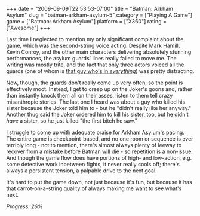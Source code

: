 +++
date = "2009-09-09T22:53:53-07:00"
title = "Batman: Arkham Asylum"
slug = "batman-arkham-asylum-5"
category = ["Playing A Game"]
game = ["Batman: Arkham Asylum"]
platform = ["X360"]
rating = ["Awesome"]
+++

Last time I neglected to mention my only significant complaint about the game, which was the second-string voice acting.  Despite Mark Hamill, Kevin Conroy, and the other main characters delivering absolutely stunning performances, the asylum guards' lines really failed to move me.  The writing was mostly trite, and the fact that only three actors voiced all the guards (one of whom is <a href="http://www.imdb.com/name/nm0089710/">that guy who's in <i>everything</i></a>) was pretty distracting.

Now, though, the guards don't really come up very often, so the point is effectively moot.  Instead, I get to creep up on the Joker's goons and, rather than instantly knock them all on their asses, listen to them tell crazy misanthropic stories.  The last one I heard was about a guy who killed his sister because the Joker told him to - but he "didn't really like her anyway."  Another thug said the Joker ordered him to kill his sister, too, but he didn't <i>have</i> a sister, so he just killed "the first bitch he saw."

I struggle to come up with adequate praise for Arkham Asylum's pacing.  The entire game is checkpoint-based, and no one room or sequence is ever terribly long - not to mention, there's almost always plenty of leeway to recover from a mistake before Batman will die - so repetition is a non-issue.  And though the game flow does have portions of high- and low-action, e.g. some detective work inbetween fights, it never really cools off; there's always a persistent tension, a palpable drive to the next goal.

It's hard to put the game down, not just because it's fun, but because it has that carrot-on-a-string quality of always making me want to see what's next.

<i>Progress: 26%</i>
